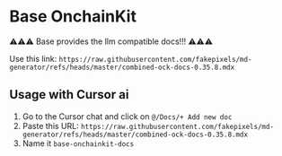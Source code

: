 # Base OnchainKit

⚠️⚠️⚠️ Base provides the llm compatible docs!!! ⚠️⚠️⚠️

Use this link: `https://raw.githubusercontent.com/fakepixels/md-generator/refs/heads/master/combined-ock-docs-0.35.8.mdx`

## Usage with Cursor ai
1. Go to the Cursor chat and click on `@/Docs/+ Add new doc`
2. Paste this URL: `https://raw.githubusercontent.com/fakepixels/md-generator/refs/heads/master/combined-ock-docs-0.35.8.mdx`
3. Name it `base-onchainkit-docs`
